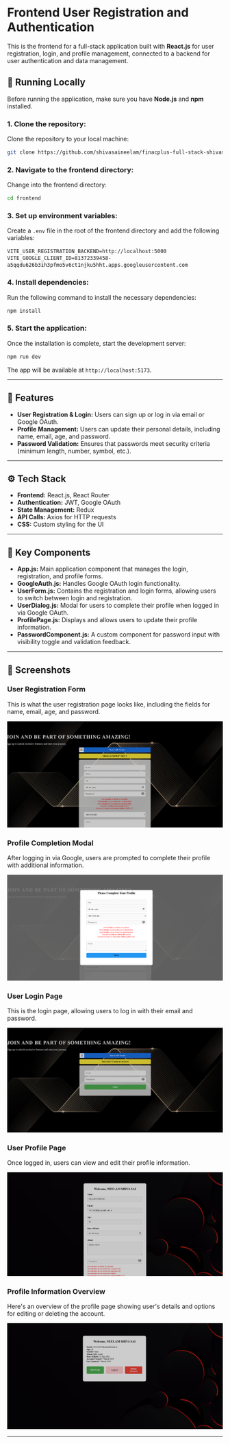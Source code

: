 

# Frontend User Registration and Authentication

This is the frontend for a full-stack application built with **React.js** for user registration, login, and profile management, connected to a backend for user authentication and data management.

## 🚀 Running Locally

Before running the application, make sure you have **Node.js** and **npm** installed.

### 1. Clone the repository:

Clone the repository to your local machine:

```bash
git clone https://github.com/shivasaineelam/finacplus-full-stack-shivasaineelam.git
```

### 2. Navigate to the frontend directory:

Change into the frontend directory:

```bash
cd frontend
```

### 3. Set up environment variables:

Create a `.env` file in the root of the frontend directory and add the following variables:

```env
VITE_USER_REGISTRATION_BACKEND=http://localhost:5000
VITE_GOOGLE_CLIENT_ID=81372339458-a5qqdu626b3ih3pfmo5v6ct1njku5hht.apps.googleusercontent.com
```

### 4. Install dependencies:

Run the following command to install the necessary dependencies:

```bash
npm install
```

### 5. Start the application:

Once the installation is complete, start the development server:

```bash
npm run dev
```

The app will be available at `http://localhost:5173`.

---

## 📜 Features

- **User Registration & Login:** Users can sign up or log in via email or Google OAuth.
- **Profile Management:** Users can update their personal details, including name, email, age, and password.
- **Password Validation:** Ensures that passwords meet security criteria (minimum length, number, symbol, etc.).

---

## ⚙️ Tech Stack

- **Frontend:** React.js, React Router
- **Authentication:** JWT, Google OAuth
- **State Management:** Redux
- **API Calls:** Axios for HTTP requests
- **CSS:** Custom styling for the UI

---

## 📝 Key Components

- **App.js:** Main application component that manages the login, registration, and profile forms.
- **GoogleAuth.js:** Handles Google OAuth login functionality.
- **UserForm.js:** Contains the registration and login forms, allowing users to switch between login and registration.
- **UserDialog.js:** Modal for users to complete their profile when logged in via Google OAuth.
- **ProfilePage.js:** Displays and allows users to update their profile information.
- **PasswordComponent.js:** A custom component for password input with visibility toggle and validation feedback.

---

## 📸 Screenshots

### User Registration Form
This is what the user registration page looks like, including the fields for name, email, age, and password.

![User Registration Form](./homepage.png)



### Profile Completion Modal
After logging in via Google, users are prompted to complete their profile with additional information.

![Profile Completion Modal](./googlemodal.png)

### User Login Page
This is the login page, allowing users to log in with their email and password.

![User Login Page](./loginpage.png)

### User Profile Page
Once logged in, users can view and edit their profile information.

![User Profile Page](./editpage.png)

### Profile Information Overview
Here's an overview of the profile page showing user's details and options for editing or deleting the account.

![Profile Information Overview](./profile.png)

---

